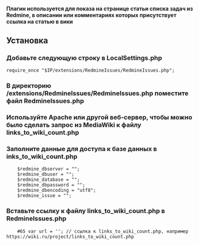 #### Плагин используется для показа на странице статьи списка задач из Redmine, в описании или комментариях которых присутствует ссылка на статью в вики

## Установка 

### Добавьте следующую строку в LocalSettings.php
```
require_once "$IP/extensions/RedmineIssues/RedmineIssues.php";
```

### В директорию /extensions/RedmineIssues/RedmineIssues.php поместите файл RedmineIssues.php

### Используйте Apache или другой веб-сервер, чтобы можно было сделать запрос из MediaWiki к файлу links_to_wiki_count.php

### Заполните данные для доступа к базе данных в inks_to_wiki_count.php
```
	$redmine_dbserver = "";
	$redmine_dbuser = "";
	$redmine_database = "";
	$redmine_dbpassword = "";
	$redmine_dbencoding = "utf8";
	$redmine_issue = "";
```

### Вставьте ссылку к файлу links_to_wiki_count.php в RedmineIssues.php
```
    #65 var url = ''; // ссылка к links_to_wiki_count.php, например https://wiki.ru/project/links_to_wiki_count.php
```
